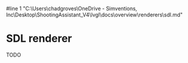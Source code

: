 #line 1 "C:\\Users\\chadgroves\\OneDrive - Simventions, Inc\\Desktop\\ShootingAssistant_V4\\lvgl\\docs\\overview\\renderers\\sdl.md"
# SDL renderer

TODO

